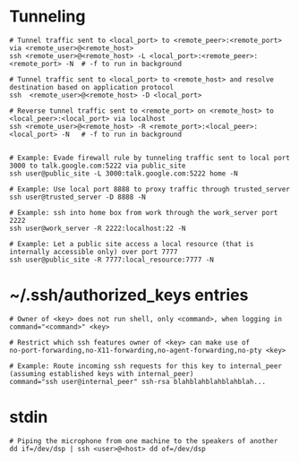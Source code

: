 # Tunneling

    # Tunnel traffic sent to <local_port> to <remote_peer>:<remote_port> via <remote_user>@<remote_host>
    ssh <remote_user>@<remote_host> -L <local_port>:<remote_peer>:<remote_port> -N  # -f to run in background

    # Tunnel traffic sent to <local_port> to <remote_host> and resolve destination based on application protocol
    ssh  <remote_user>@<remote_host> -D <local_port>
    
    # Reverse tunnel traffic sent to <remote_port> on <remote_host> to <local_peer>:<local_port> via localhost
    ssh <remote_user>@<remote_host> -R <remote_port>:<local_peer>:<local_port> -N   # -f to run in background


    # Example: Evade firewall rule by tunneling traffic sent to local port 3000 to talk.google.com:5222 via public_site
    ssh user@public_site -L 3000:talk.google.com:5222 home -N

    # Example: Use local port 8888 to proxy traffic through trusted_server
    ssh user@trusted_server -D 8888 -N

    # Example: ssh into home box from work through the work_server port 2222
    ssh user@work_server -R 2222:localhost:22 -N

    # Example: Let a public site access a local resource (that is internally accessible only) over port 7777
    ssh user@public_site -R 7777:local_resource:7777 -N

# ~/.ssh/authorized_keys entries

    # Owner of <key> does not run shell, only <command>, when logging in
    command="<command>" <key>

    # Restrict which ssh features owner of <key> can make use of
    no-port-forwarding,no-X11-forwarding,no-agent-forwarding,no-pty <key>

    # Example: Route incoming ssh requests for this key to internal_peer (assuming established keys with internal_peer)
    command="ssh user@internal_peer" ssh-rsa blahblahblahblahblah...

# stdin

    # Piping the microphone from one machine to the speakers of another
    dd if=/dev/dsp | ssh <user>@<host> dd of=/dev/dsp
